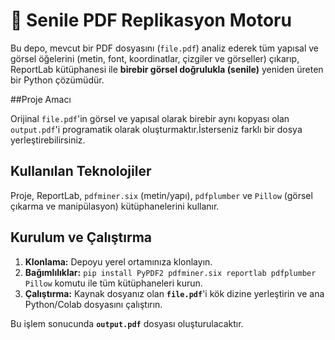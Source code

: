 # 📄 Senile PDF Replikasyon Motoru

Bu depo, mevcut bir PDF dosyasını (`file.pdf`) analiz ederek tüm yapısal ve görsel öğelerini (metin, font, koordinatlar, çizgiler ve görseller) çıkarıp, ReportLab kütüphanesi ile **birebir görsel doğrulukla (senile)** yeniden üreten bir Python çözümüdür.

##Proje Amacı

Orijinal `file.pdf`'in görsel ve yapısal olarak birebir aynı kopyası olan `output.pdf`'i programatik olarak oluşturmaktır.İsterseniz farklı bir dosya yerleştirebilirsiniz.

## Kullanılan Teknolojiler

Proje, ReportLab, `pdfminer.six` (metin/yapı), `pdfplumber` ve `Pillow` (görsel çıkarma ve manipülasyon) kütüphanelerini kullanır.

## Kurulum ve Çalıştırma

1. **Klonlama:** Depoyu yerel ortamınıza klonlayın.
2. **Bağımlılıklar:** `pip install PyPDF2 pdfminer.six reportlab pdfplumber Pillow` komutu ile tüm kütüphaneleri kurun.
3. **Çalıştırma:** Kaynak dosyanız olan **`file.pdf`**'i kök dizine yerleştirin ve ana Python/Colab dosyasını çalıştırın.

Bu işlem sonucunda **`output.pdf`** dosyası oluşturulacaktır.
